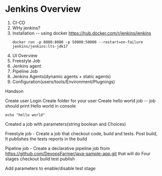 # Jenkins Overview

1. CI-CD
2. WHy jenkins?
3. Installation -- using docker https://hub.docker.com/r/jenkins/jenkins
   ```
   docker run -p 8080:8080 -p 50000:50000 --restart=on-failure jenkins/jenkins:lts-jdk17
   ```
4. UI Overview
5. Freestyle Job
6. Jenkins agent
7. Pipeline Job
8. Jenkins Agents(dynamic agents + static agents)
9. Configuration(users/tools/Environment/Plugnings)




Handson

Create user
Login
Create folder for your user
Create hello world job -- job should print Hello world in console
```
echo "hello world"
```

Created a job with parameters(string boolean and Choices)

Freestyle job - Create a job that checkout code, build and tests. Post build, It publishes the tests reports in the build

Pipeline job -
   Create a declarative pipeline job from https://github.com/DevopsFarmer/java-sample-app.git that will do
   Four stages
     checkout
     build
     test
     publish
   
   Add parameters to enable/disable test stage

